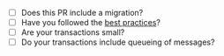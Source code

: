 - [ ] Does this PR include a migration?
- [ ] Have you followed the [best practices](https://github.com/Widewail/engineering-docs/wiki/BestPractices)?
- [ ] Are your transactions small?
- [ ] Do your transactions include queueing of messages?
